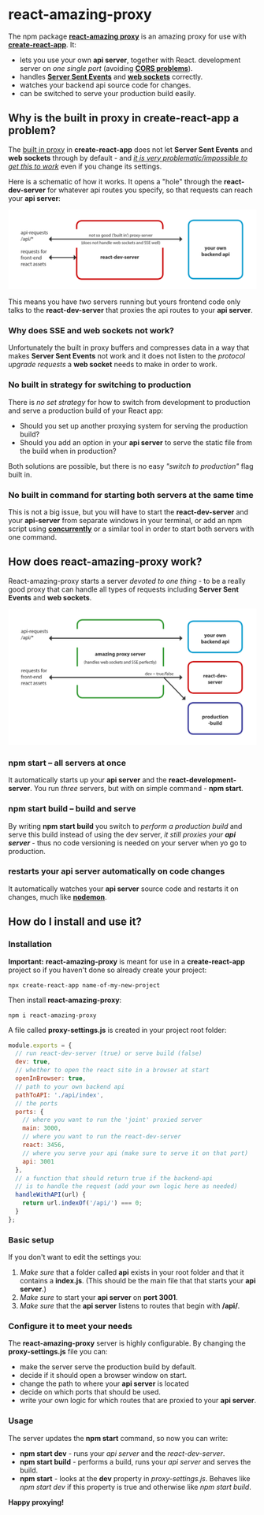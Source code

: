 # react-amazing-proxy
The npm package **[react-amazing proxy](https://www.npmjs.com/package/react-amazing-proxy)** is an amazing proxy for use with **[create-react-app](create-react-app
)**. It:
* lets you use your own **api server**, together with React. development server on *one single port* (avoiding **[CORS problems](https://levelup.gitconnected.com/overview-of-proxy-server-and-how-we-use-them-in-react-bf67c062b929)**).
* handles **[Server Sent Events](https://developer.mozilla.org/en-US/docs/Web/API/Server-sent_events)** and **[web sockets](https://developer.mozilla.org/en-US/docs/Web/API/WebSockets_API)** correctly.
* watches your backend api source code for changes.
* can be switched to serve your production build easily.

## Why is the built in proxy in create-react-app a problem?
The [built in proxy](https://create-react-app.dev/docs/proxying-api-requests-in-development) in **create-react-app** does not let **Server Sent Events** and **web sockets** through by default - and *[it is very problematic/impossible to get this to work](https://github.com/facebook/create-react-app/issues/3391)* even if you change its settings.

Here is a schematic of how it works. It opens a "hole" through the **react-dev-server** for whatever api routes you specify, so that requests can reach your **api server**: 

![Image description](https://raw.githubusercontent.com/ironboy/react-amazing-proxy/master/images/unamazing.gif)

This means you have *two* servers running but yours frontend code only talks to the **react-dev-server** that proxies the api routes to your  **api server**.


### Why does SSE and web sockets not work?
Unfortunately the built in proxy  buffers and compresses data in a way that makes **Server Sent Events** not work and it does not listen to the *protocol upgrade requests* a **web socket** needs to make in order to work.

### No built in strategy for switching to production
There is *no set strategy* for how to switch from development to production and serve a production build of your React app:
* Should you set up another proxying system for serving the production build? 
* Should you add an option in your **api server** to serve the static file from the build when in production?

Both solutions are possible, but there is no easy *"switch to production"* flag built in.

### No built in command for starting both servers at the same time
This is not a big issue, but you will have to start the **react-dev-server** and your **api-server** from separate windows in your terminal, or add an npm script using **[concurrently](https://www.npmjs.com/package/concurrently)**
 or a similar tool in order to start both servers with one command.

## How does react-amazing-proxy work?

React-amazing-proxy starts a server *devoted to one thing* - to be a really good proxy that can handle all types of requests including **Server Sent Events** and **web sockets**.

![Image description](https://raw.githubusercontent.com/ironboy/react-amazing-proxy/master/images/amazing.gif)

### npm start &ndash; all servers at once
It automatically starts up your **api server** and the **react-development-server**. You run *three* servers, but with on simple command - **npm start**.

### npm start build &ndash; build and serve
By writing **npm start build** you switch to *perform a production build* and serve this build instead of using the dev server, *it still proxies your **api server*** - thus no code versioning is needed on your server when yo go to production.

### restarts your api server automatically on code changes
It automatically watches your  **api server** source code and restarts it on changes, much like **[nodemon](https://www.npmjs.com/package/nodemon)**.

## How do I install and use it?

### Installation

**Important:** **react-amazing-proxy** is meant for use in a **create-react-app** project so if you haven't done so already create your project:

```
npx create-react-app name-of-my-new-project
```

Then install **react-amazing-proxy**:


```
npm i react-amazing-proxy
```

A file called **proxy-settings.js** is created in your project root folder:

```js
module.exports = {
  // run react-dev-server (true) or serve build (false)
  dev: true,
  // whether to open the react site in a browser at start
  openInBrowser: true,
  // path to your own backend api
  pathToAPI: './api/index',
  // the ports
  ports: {
    // where you want to run the 'joint' proxied server
    main: 3000,
    // where you want to run the react-dev-server
    react: 3456,
    // where you serve your api (make sure to serve it on that port)
    api: 3001
  },
  // a function that should return true if the backend-api 
  // is to handle the request (add your own logic here as needed)
  handleWithAPI(url) {
    return url.indexOf('/api/') === 0;
  }
};
```

### Basic setup
If you don't want to edit the settings you:
1. *Make sure* that a folder called **api** exists in your root folder and that it contains a **index.js**. (This should be the main file that that starts your **api server**.)
2. *Make sure* to start your **api server** on **port 3001**.
3. *Make sure* that the **api server** listens to routes that begin with **/api/**.

### Configure it to meet your needs
The **react-amazing-proxy** server is highly configurable. By changing the **proxy-settings.js** file you can: 
* make the server serve the production build by default.
* decide if it should open a browser window on start.
* change the path to where your **api server** is located
* decide on which ports that should be used.
* write your own logic for which routes that are proxied to your **api server**.

### Usage
The server updates the **npm start** command, so now you can write:

* **npm start dev** - runs your *api server* and the *react-dev-server*.
* **npm start build** - performs a build, runs your *api server* and serves the build.
* **npm start** - looks at the **dev** property in *proxy-settings.js*. Behaves like *npm start dev* if this property is true and otherwise like *npm start build*.

**Happy proxying!**
